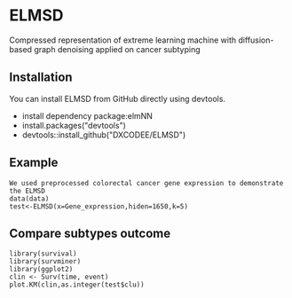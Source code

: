 # ELMSD
Compressed representation of extreme learning machine with diffusion-based  graph denoising applied on cancer subtyping
## Installation

You can install ELMSD from GitHub directly using devtools.
- install dependency package:elmNN
- install.packages("devtools")
- devtools::install_github("DXCODEE/ELMSD")

## Example
  ```    
  We used preprocessed colorectal cancer gene expression to demonstrate the ELMSD 
  data(data)
  test<-ELMSD(x=Gene_expression,hiden=1650,k=5)
 ```
## Compare subtypes outcome

  ```
  library(survival)
  library(survminer)
  library(ggplot2)
  clin <- Surv(time, event)
  plot.KM(clin,as.integer(test$clu))

 ```
